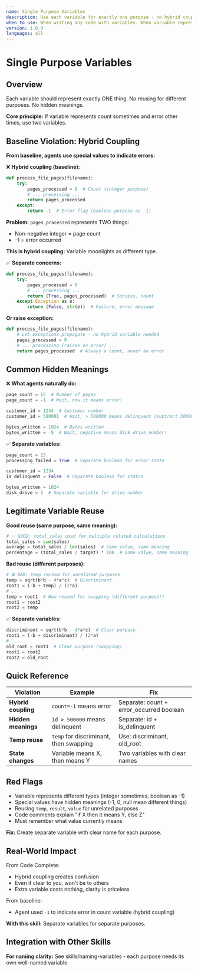 ```yaml
---
name: Single Purpose Variables
description: Use each variable for exactly one purpose - no hybrid coupling or hidden meanings
when_to_use: When writing any code with variables. When variable represents different things at different times. When -1 or special values indicate errors. When reusing temp for unrelated purposes. When variable meaning changes. When hybrid coupling exists. When pageCount=-1 means error not count.
version: 1.0.0
languages: all
---
```


# Single Purpose Variables

## Overview

Each variable should represent exactly ONE thing. No reusing for different purposes. No hidden meanings.

**Core principle:** If variable represents count sometimes and error other times, use two variables.

## Baseline Violation: Hybrid Coupling

**From baseline, agents use special values to indicate errors:**

❌ **Hybrid coupling (baseline):**

```python
def process_file_pages(filename):
    try:
        pages_processed = 0  # Count (integer purpose)
        # ... processing ...
        return pages_processed
    except:
        return -1  # Error flag (boolean purpose as -1)
```

**Problem:** `pages_processed` represents TWO things:

- Non-negative integer = page count
- -1 = error occurred

**This is hybrid coupling:** Variable moonlights as different type.

✅ **Separate concerns:**

```python
def process_file_pages(filename):
    try:
        pages_processed = 0
        # ... processing ...
        return (True, pages_processed)  # Success, count
    except Exception as e:
        return (False, str(e))  # Failure, error message
```

**Or raise exception:**

```python
def process_file_pages(filename):
    # Let exceptions propagate - no hybrid variable needed
    pages_processed = 0
    # ... processing (raises on error) ...
    return pages_processed  # Always a count, never an error
```

## Common Hidden Meanings

❌ **What agents naturally do:**

```python
page_count = 15  # Number of pages
page_count = -1  # Wait, now it means error!

customer_id = 1234  # Customer number
customer_id = 500001  # Wait, > 500000 means delinquent (subtract 500000)!

bytes_written = 1024  # Bytes written
bytes_written = -5  # Wait, negative means disk drive number!
```

✅ **Separate variables:**

```python
page_count = 15
processing_failed = True  # Separate boolean for error state

customer_id = 1234
is_delinquent = False  # Separate boolean for status

bytes_written = 1024
disk_drive = 5  # Separate variable for drive number
```

## Legitimate Variable Reuse

**Good reuse (same purpose, same meaning):**

```python
# ✅ GOOD: total_sales used for multiple related calculations
total_sales = sum(sales)
average = total_sales / len(sales)  # Same value, same meaning
percentage = (total_sales / target) * 100  # Same value, same meaning
```

**Bad reuse (different purposes):**

```python
# ❌ BAD: temp reused for unrelated purposes
temp = sqrt(b*b - 4*a*c)  # Discriminant
root1 = (-b + temp) / (2*a)
# ...
temp = root1  # Now reused for swapping (different purpose!)
root1 = root2
root2 = temp
```

✅ **Separate variables:**

```python
discriminant = sqrt(b*b - 4*a*c)  # Clear purpose
root1 = (-b + discriminant) / (2*a)
# ...
old_root = root1  # Clear purpose (swapping)
root1 = root2
root2 = old_root
```

## Quick Reference

| Violation           | Example                                | Fix                                      |
| ------------------- | -------------------------------------- | ---------------------------------------- |
| **Hybrid coupling** | `count=-1` means error                 | Separate: count + error_occurred boolean |
| **Hidden meanings** | `id > 500000` means delinquent         | Separate: id + is_delinquent             |
| **Temp reuse**      | `temp` for discriminant, then swapping | Use: discriminant, old_root              |
| **State changes**   | Variable means X, then means Y         | Two variables with clear names           |

## Red Flags

- Variable represents different types (integer sometimes, boolean as -1)
- Special values have hidden meanings (-1, 0, null mean different things)
- Reusing `temp`, `result`, `value` for unrelated purposes
- Code comments explain "if X then it means Y, else Z"
- Must remember what value currently means

**Fix:** Create separate variable with clear name for each purpose.

## Real-World Impact

From Code Complete:

- Hybrid coupling creates confusion
- Even if clear to you, won't be to others
- Extra variable costs nothing, clarity is priceless

From baseline:

- Agent used `-1` to indicate error in count variable (hybrid coupling)

**With this skill:** Separate variables for separate purposes.

## Integration with Other Skills

**For naming clarity:** See skills/naming-variables - each purpose needs its own well-named variable
